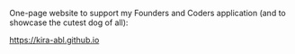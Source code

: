 One-page website to support my Founders and Coders application (and to showcase the cutest dog of all):

https://kira-abl.github.io



